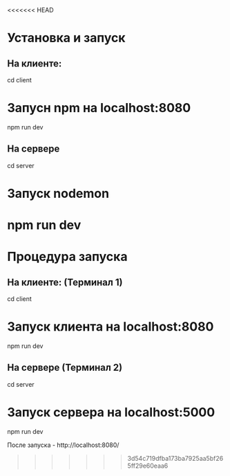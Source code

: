 <<<<<<< HEAD
# Установка и запуск
## На клиенте:
cd client


# Запусн npm на localhost:8080
npm run dev


## На сервере
cd server


# Запуск nodemon
npm run dev
=======
#  Процедура запуска
## На клиенте: (Терминал 1)
cd client

# Запуск клиента на localhost:8080
npm run dev


## На сервере (Терминал 2)
cd server

# Запуск сервера на localhost:5000
npm run dev

После запуска - http://localhost:8080/
>>>>>>> 3d54c719dfba173ba7925aa5bf265ff29e60eaa6
